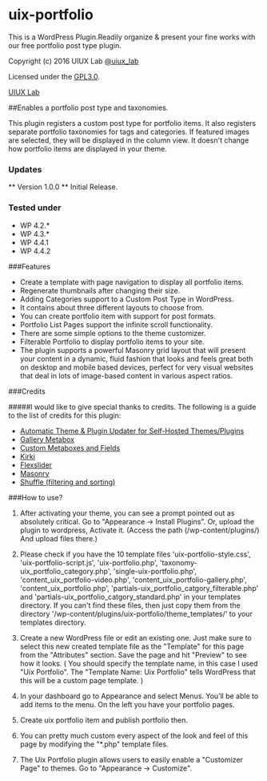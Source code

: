 # uix-portfolio
This is a WordPress Plugin.Readily organize &amp; present your fine works with our free portfolio post type plugin.

Copyright (c) 2016 UIUX Lab [@uiux_lab](http://twitter.com/uiux_lab)

Licensed under the [GPL3.0](http://www.gnu.org/licenses/gpl-3.0.en.html).

[UIUX Lab](http://uiux.cc)

##Enables a portfolio post type and taxonomies.

This plugin registers a custom post type for portfolio items. It also registers separate portfolio taxonomies for tags and categories. If featured images are selected, they will be displayed in the column view. It doesn't change how portfolio items are displayed in your theme.


### Updates 

** Version 1.0.0 **
Initial Release.

### Tested under

- WP 4.2.*
- WP 4.3.*
- WP 4.4.1
- WP 4.4.2


###Features

- Create a template with page navigation to display all portfolio items.
- Regenerate thumbnails after changing their size.
- Adding Categories support to a Custom Post Type in WordPress.
- It contains about three different layouts to choose from.
- You can create portfolio item with support for post formats.
- Portfolio List Pages support the infinite scroll functionality.
- There are some simple options to the theme customizer.
- Filterable Portfolio to display portfolio items to your site.
- The plugin supports a powerful Masonry grid layout that will present your content in a dynamic, fluid fashion that looks and feels great both on desktop and mobile based devices, perfect for very visual websites that deal in lots of image-based content in various aspect ratios.

###Credits

#####I would like to give special thanks to credits. The following is a guide to the list of credits for this plugin:

- [Automatic Theme & Plugin Updater for Self-Hosted Themes/Plugins](https://github.com/jeremyclark13/automatic-theme-plugin-update)
- [Gallery Metabox](https://github.com/uixplorer/gallery-metabox)
- [Custom Metaboxes and Fields](https://github.com/WebDevStudios/Custom-Metaboxes-and-Fields-for-WordPress)
- [Kirki](http://kirki.org/)
- [Flexslider](https://github.com/woothemes/FlexSlider)
- [Masonry](http://masonry.desandro.com/v2/index.html)
- [Shuffle (filtering and sorting)](https://github.com/Vestride/Shuffle)

###How to use?

1. After activating your theme, you can see a prompt pointed out as absolutely critical. Go to "Appearance -> Install Plugins".
Or, upload the plugin to wordpress, Activate it. (Access the path (/wp-content/plugins/) And upload files there.)

2. Please check if you have the 10 template files 'uix-portfolio-style.css', 'uix-portfolio-script.js', 'uix-portfolio.php', 'taxonomy-uix_portfolio_category.php', 'single-uix-portfolio.php', 'content_uix_portfolio-video.php', 'content_uix_portfolio-gallery.php', 'content_uix_portfolio.php', 'partials-uix_portfolio_catgory_filterable.php' and 'partials-uix_portfolio_catgory_standard.php' in your templates directory. If you can't find these files, then just copy them from the directory '/wp-content/plugins/uix-portfolio/theme_templates/' to your templates directory.

3. Create a new WordPress file or edit an existing one. Just make sure to select this new created template file as the "Template" for this page from the "Attributes" section. Save the page and hit "Preview" to see how it looks. ( You should specify the template name, in this case I used "Uix Portfolio". The "Template Name: Uix Portfolio" tells WordPress that this will be a custom page template. )

4. In your dashboard go to Appearance and select Menus. You’ll be able to add items to the menu. On the left you have your portfolio pages.

5. Create uix portfolio item and publish portfolio then.

6. You can pretty much custom every aspect of the look and feel of this page by modifying the "*.php" template files.

7. The Uix Portfolio plugin allows users to easily enable a "Customizer Page" to themes. Go to "Appearance -> Customize".




